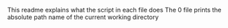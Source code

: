 This readme explains what the script in each file does
The 0 file prints the absolute path name of the current working directory
